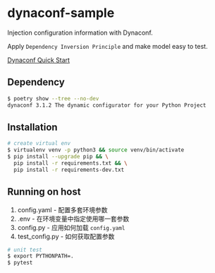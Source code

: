 # dynaconf-sample

Injection configuration information with Dynaconf.

Apply `Dependency Inversion Principle` and make model easy to test.

[Dynaconf Quick Start](https://www.dynaconf.com)

## Dependency

```bash
$ poetry show --tree --no-dev
dynaconf 3.1.2 The dynamic configurator for your Python Project
```

## Installation

```bash
# create virtual env
$ virtualenv venv -p python3 && source venv/bin/activate
$ pip install --upgrade pip && \
  pip install -r requirements.txt && \
  pip install -r requirements-dev.txt
```

## Running on host

1. config.yaml - 配置多套环境参数
2. .env - 在环境变量中指定使用哪一套参数
3. config.py - 应用如何加载 `config.yaml`
4. test_config.py - 如何获取配置参数

```bash
# unit test
$ export PYTHONPATH=.
$ pytest
```

